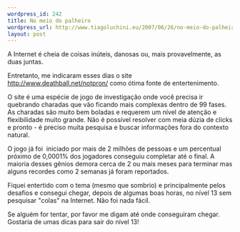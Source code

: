 ```yaml
--- 
wordpress_id: 242
title: No meio do palheiro
wordpress_url: http://www.tiagoluchini.eu/2007/06/26/no-meio-do-palheiro/
layout: post
---
```

A Internet é cheia de coisas inúteis, danosas ou, mais provavelmente, as duas juntas.

Entretanto, me indicaram esses dias o site <a href="http://www.deathball.net/notpron/">http://www.deathball.net/notpron/</a> como ótima fonte de entertenimento.

O site é uma espécie de jogo de investigação onde você precisa ir quebrando charadas que vão ficando mais complexas dentro de 99 fases. As charadas são muito bem boladas e requerem um nível de atenção e flexibilidade muito grande. Não é possível resolver com meia dúzia de clicks e pronto - é preciso muita pesquisa e buscar informações fora do contexto natural.

O jogo já foi  iniciado por mais de 2 milhões de pessoas e um percentual próximo de 0,0001% dos jogadores conseguiu completar até o final. A maioria desses gênios demora cerca de 2 ou mais meses para terminar mas alguns recordes como 2 semanas já foram reportados.

Fiquei entertido com o tema (mesmo que sombrio) e principalmente pelos desafios e consegui chegar, depois de algumas boas horas, no nível 13 sem pesquisar "colas" na Internet. Não foi nada fácil.

Se alguém for tentar, por favor me digam até onde conseguiram chegar. Gostaria de umas dicas para sair do nível 13!
